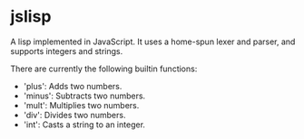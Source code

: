 # jslisp
A lisp implemented in JavaScript. It uses a home-spun lexer and parser, and supports integers and strings.

There are currently the following builtin functions:
* 'plus': Adds two numbers.
* 'minus': Subtracts two numbers.
* 'mult': Multiplies two numbers.
* 'div': Divides two numbers.
* 'int': Casts a string to an integer.
